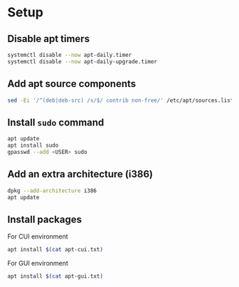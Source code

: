 # Setup

## Disable apt timers

```sh
systemctl disable --now apt-daily.timer
systemctl disable --now apt-daily-upgrade.timer
```

## Add apt source components

```sh
sed -Ei '/^(deb|deb-src) /s/$/ contrib non-free/' /etc/apt/sources.list
```

## Install `sudo` command

```sh
apt update
apt install sudo
gpasswd --add <USER> sudo
```

## Add an extra architecture (i386)

```sh
dpkg --add-architecture i386
apt update
```

## Install packages

For CUI environment

```sh
apt install $(cat apt-cui.txt)
```

For GUI environment

```sh
apt install $(cat apt-gui.txt)
```
